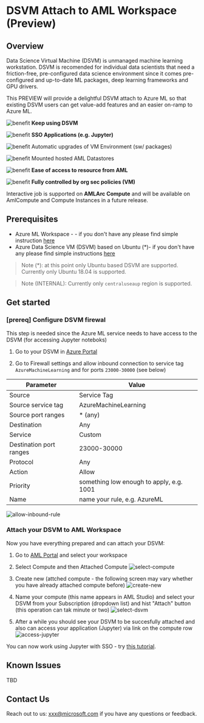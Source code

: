 # DSVM Attach to AML Workspace (Preview)

## Overview
Data Science Virtual Machine (DSVM) is unmanaged machine learning workstation. DSVM is recomended for individual data scientists that need a friction-free, pre-configured data science environment since it comes pre-configured and up-to-date ML packages, deep learning frameworks and GPU drivers.

This PREVIEW will provide a delightful DSVM attach to Azure ML so that existing DSVM users can get value-add features and an easier on-ramp to Azure ML.  

![benefit](./media/b1.svg) <strong>Keep using DSVM</strong>

![benefit](./media/b2.svg) <strong>SSO Applications (e.g. Jupyter)</strong>

![benefit](./media/b3.svg) Automatic upgrades of VM Environment (sw/
packages)

![benefit](./media/b4.svg) Mounted hosted AML Datastores

![benefit](./media/b5.svg) <strong>Ease of access to resource from AML</strong>

![benefit](./media/b6.svg) <strong>Fully controlled by org sec policies (VM)</strong>


Interactive job is supported on **AMLArc Compute** and will be available on AmlCompute and Compute Instances in a future release.

## Prerequisites
- Azure ML Workspace -  - if you don't have any please find simple instruction [here](https://docs.microsoft.com/en-us/azure/machine-learning/quickstart-create-resources#create-the-workspace)
- Azure Data Science VM (DSVM) based on Ubuntu (*)- if you don't have any please find simple instructions [here](https://docs.microsoft.com/en-us/azure/machine-learning/data-science-virtual-machine/dsvm-ubuntu-intro)

> Note (*): at this point only Ubuntu based DSVM are supported. Currently only Ubuntu 18.04 is supported.

> Note (INTERNAL): Currently only `centraluseaup` region is supported.

## Get started
### [prereq] Configure DSVM firewal
This step is needed since the Azure ML service needs to have access to the DSVM (for accessing Jupyter noteboks)

1. Go to your DSVM in  [Azure Portal](https://porta.azure.com)

1. Go to Firewall settings and allow inbound connection to service tag `AzureMachineLearning` and for ports `23000-30000` (see below) 

|Parameter|Value|
|------|-----|
|Source|Service Tag|
|Source service tag| AzureMachineLearning|
|Source port ranges| * (any)|
|Destination| Any|
|Service|Custom|
|Destination port ranges| 23000-30000|
|Protocol|Any|
|Action|Allow|
|Priority| something low enough to apply, e.g. 1001|
|Name| name your rule, e.g. AzureML|


![allow-inbound-rule](./media/prereq-firewall-settings2.png)




### Attach your DSVM to AML Workspace
Now you have everything prepared and can attach your DSVM:

1. Go to [AML Portal](https://ml.azure.com) and select your workspace

1. Select Compute and then Attached Compute ![select-compute](./media/attach-01-select-compute.png)

1. Create new (attched compute - the following screen may vary whether you have already attached compute before) ![create-new](./media/attach-02-create-new.png)

1. Name your compute (this name appears in AML Studio) and select your DSVM from your Subscription (dropdown list) and hist "Attach" button (this operation can tak minute or two) ![select-dsvm](./media/attach-03-attach-step.png)

1. After a while you should see your DSVM to be succesfully attached and also can access your application (Jupyter) via link on the compute row ![access-jupyter](./media/attach-05-jupyter.png)

You can now work using Jupyter with SSO - try [this tutorial](./docs/attach-dsvm-and-run-simple-notebook.md).


## Known Issues

TBD

## Contact Us
Reach out to us: xxx@microsoft.com if you have any questions or feedback.